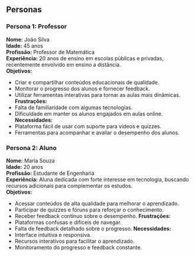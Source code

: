 ## Personas

### Persona 1: Professor

**Nome:** João Silva  
**Idade:** 45 anos  
**Profissão:** Professor de Matemática  
**Experiência:** 20 anos de ensino em escolas públicas e privadas, recentemente envolvido em ensino a distância.  
**Objetivos:**
- Criar e compartilhar conteúdos educacionais de qualidade.
- Monitorar o progresso dos alunos e fornecer feedback.
- Utilizar ferramentas interativas para tornar as aulas mais dinâmicas.
**Frustrações:**
- Falta de familiaridade com algumas tecnologias.
- Dificuldade em manter os alunos engajados em aulas online.
**Necessidades:**
- Plataforma fácil de usar com suporte para vídeos e quizzes.
- Ferramentas para acompanhar e avaliar o desempenho dos alunos.

### Persona 2: Aluno

**Nome:** Maria Souza  
**Idade:** 20 anos  
**Profissão:** Estudante de Engenharia  
**Experiência:** Aluna dedicada com forte interesse em tecnologia, buscando recursos adicionais para complementar os estudos.  
**Objetivos:**
- Acessar conteúdos de alta qualidade para melhorar o aprendizado.
- Participar de quizzes e fóruns para reforçar o conhecimento.
- Receber feedback contínuo sobre o desempenho.
**Frustrações:**
- Plataformas confusas e difíceis de navegar.
- Falta de feedback detalhado sobre o progresso.
**Necessidades:**
- Interface intuitiva e responsiva.
- Recursos interativos para facilitar o aprendizado.
- Monitoramento do progresso e feedback constante.
